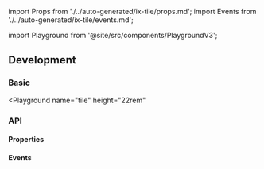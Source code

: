 import Props from './../auto-generated/ix-tile/props.md';
import Events from './../auto-generated/ix-tile/events.md';

import Playground from '@site/src/components/PlaygroundV3';

## Development

### Basic

<Playground
  name="tile"
  height="22rem"
  >
</Playground>

### API

#### Properties

<Props />

#### Events

<Events />
